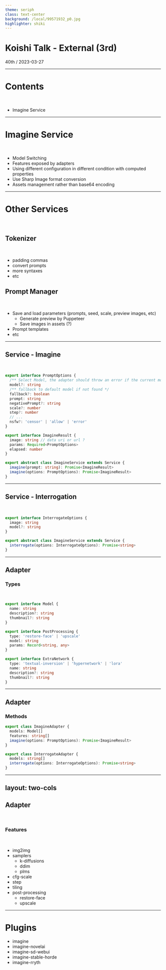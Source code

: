 ```yaml
---
theme: seriph
class: text-center
background: /local/99571932_p0.jpg
highlighter: shiki
---
```


<div class="pb-300px">
<v-click>

# Koishi Talk - External (3rd)

</v-click>

<v-click>
<div class="opacity-80">
40th / 2023-03-27
</div>
</v-click>

</div>

---

# Contents

<br>

- Imagine Service

---

# Imagine Service

<br>

<v-clicks>

- Model Switching
- Features exposed by adapters
- Using different configuration in different condition with computed properties
- Use Sharp Image format conversion
- Assets management rather than base64 encoding

</v-clicks>

---

# Other Services

<br>

<v-clicks>

## Tokenizer

<br>

</v-clicks>

<v-clicks>

- padding commas
- convert prompts
- more syntaxes
- etc

</v-clicks>

<v-clicks>

## Prompt Manager

<br>

</v-clicks>

<v-clicks>

- Save and load parameters (prompts, seed, scale, preview images, etc)
  - Generate preview by Puppeteer
  - Save images in assets (?)
- Prompt templates
- etc

</v-clicks>

---

## Service - Imagine

<br>

<v-click>

```ts
export interface PromptOptions {
  /** Select Model, the adapter should throw an error if the current model is not found */
  model?: string
  /** fallback to default model if not found */
  fallback?: boolean
  prompt: string
  negativePrompt?: string
  scale?: number
  step?: number
  // ...
  nsfw?: 'censor' | 'allow' | 'error'
}

export interface ImagineResult {
  image: string // data uri or url ?
  params: Required<PromptOptions>
  elapsed: number
}

export abstract class ImagineService extends Service {
  imagine(prompt: string): Promise<ImagineResult>
  imagine(options: PromptOptions): Promise<ImagineResult>
}
```

</v-click>

---

## Service - Interrogation

<br>

<v-click>

```ts
export interface InterrogateOptions {
  image: string
  model?: string
}

export abstract class ImagineService extends Service {
  interrogate(options: InterrogateOptions): Promise<string>
}
```

</v-click>

---

## Adapter

### Types

<br>

<v-click>

```ts
export interface Model {
  name: string
  description?: string
  thumbnail?: string
}

export interface PostProcessing {
  type: 'restore-face' | 'upscale'
  model: string
  params: Record<string, any>
}

export interface ExtraNetwork {
  type: 'textual-inversion' | 'hypernetwork' | 'lora'
  name: string
  description?: string
  thumbnail?: string
}
```

</v-click>

---

## Adapter

### Methods

<v-click>

```ts
export class ImagineAdapter {
  models: Model[]
  features: string[]
  imagine(options: PromptOptions): Promise<ImagineResult>
}

export class InterrogateAdapter {
  models: string[]
  interrogate(options: InterrogateOptions): Promise<string>
}
```

</v-click>

---
layout: two-cols
---

## Adapter

<br>

### Features

<br>
<v-clicks depth="2">

- img2img
- samplers
  - k-diffusions
  - ddim
  - plms
- cfg-scale
- step
- tiling
- post-processing
  - restore-face
  - upscale

</v-clicks>

<template v-slot:right>
<v-clicks depth="2">

- hires-fix
- clip-skip
- nsfw-filter
- extra-networks
  - textual-inversion
  - hypernetwork
  - lora
- controlnet

</v-clicks>
</template>

---

# Plugins

- imagine
- imagine-novelai
- imagine-sd-webui
- imagine-stable-horde
- imagine-rryth
